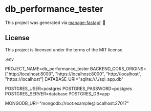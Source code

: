 # db_performance_tester

This project was generated via [manage-fastapi](https://ycd.github.io/manage-fastapi/)! :tada:

## License

This project is licensed under the terms of the MIT license.

.env

PROJECT_NAME=db_performance_tester
BACKEND_CORS_ORIGINS=["http://localhost:8000", "https://localhost:8000", "http://localhost", "https://localhost"]
DATABASE_URI="sqlite:///./sql_app.db"
 
POSTGRES_USER=postgres
POSTGRES_PASSWORD=postgres
POSTGRES_SERVER=database
POSTGRES_DB=app
 
MONGODB_URI="mongodb://root:example@localhost:27017"